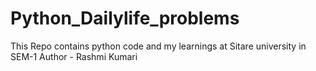 # Python_Dailylife_problems
This Repo contains python code and my learnings at Sitare university in SEM-1
Author - Rashmi Kumari
